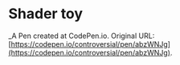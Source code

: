 # Shader toy
 _A Pen created at CodePen.io. Original URL: [https://codepen.io/controversial/pen/abzWNJg](https://codepen.io/controversial/pen/abzWNJg).

 